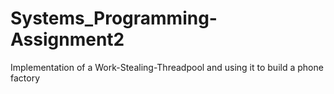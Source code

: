# Systems_Programming-Assignment2
 Implementation of a Work-Stealing-Threadpool and using it to build a phone factory
